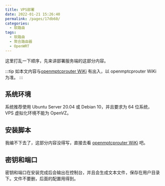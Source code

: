 ```yaml
---
title: VPS部署
date: 2022-01-21 15:26:40
permalink: /pages/17db60/
categories:
  - 软路由
tags:
  - 软路由
  - 聚合路由器
  - OpenWRT
---
```


这里打乱一下顺序，先来讲部署服务端的这部分内容。

<!-- more -->

:::tip
如本文内容与[openmptcprouter WiKi](https://github.com/Ysurac/openmptcprouter/wiki/Install-or-update-the-VPS) 有出入，以 openmptcprouter WiKi 为准。
:::

## 系统环境

系统推荐使用 Ubuntu Server 20.04 或 Debian 10，并且要求为 64 位系统，VPS 虚拟化环境不能为 OpenVZ。

## 安装脚本

我编不下去了，这部分内容没得写，直接去看 [openmptcprouter WiKi](https://github.com/Ysurac/openmptcprouter/wiki/Install-or-update-the-VPS) 吧。

## 密钥和端口

密钥和端口在安装完成后会输出在控制台，并且会生成文本文件，保存在用户目录下。文件不要删，后面的配置用得到。